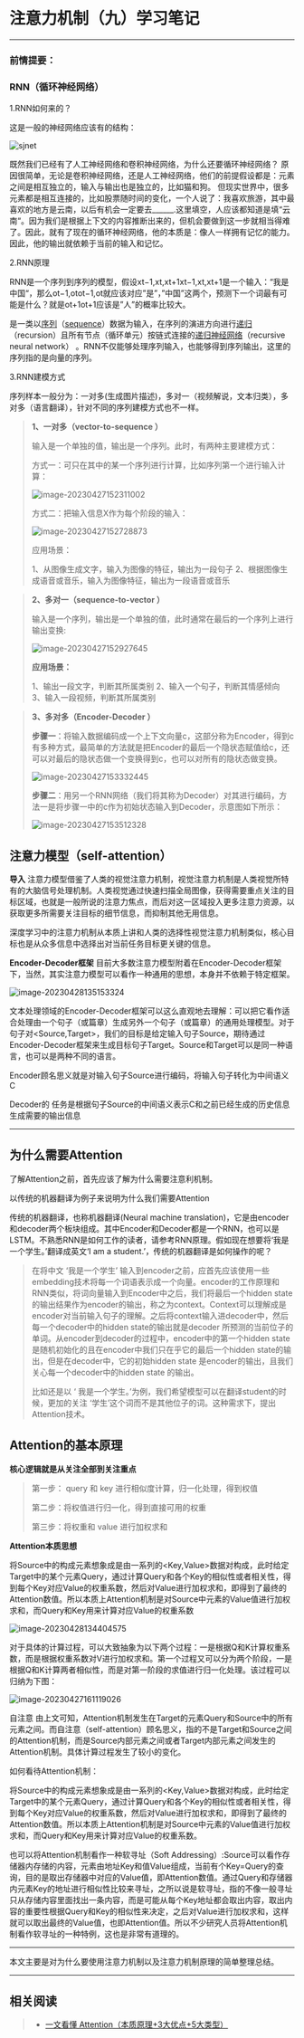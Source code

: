# 注意力机制（九）学习笔记

------

### 前情提要：

### RNN（循环神经网络）

1.RNN如何来的？

这是一般的神经网络应该有的结构： 

![sjnet](/Users/wangwenlin/Desktop/img/sjnet.png)

既然我们已经有了人工神经网络和卷积神经网络，为什么还要循环神经网络？ 
原因很简单，无论是卷积神经网络，还是人工神经网络，他们的前提假设都是：元素之间是相互独立的，输入与输出也是独立的，比如猫和狗。 
但现实世界中，很多元素都是相互连接的，比如股票随时间的变化，一个人说了：我喜欢旅游，其中最喜欢的地方是云南，以后有机会一定要去______.这里填空，人应该都知道是填“云南“。因为我们是根据上下文的内容推断出来的，但机会要做到这一步就相当得难了。因此，就有了现在的循环神经网络，他的本质是：像人一样拥有记忆的能力。因此，他的输出就依赖于当前的输入和记忆。

2.RNN原理

RNN是一个序列到序列的模型，假设xt−1,xt,xt+1xt−1,xt,xt+1是一个输入：“我是中国“，那么ot−1,otot−1,ot就应该对应”是”，”中国”这两个，预测下一个词最有可能是什么？就是ot+1ot+1应该是”人”的概率比较大。

是一类以[序列](https://baike.baidu.com/item/序列/1302588)（[sequence](https://so.csdn.net/so/search?q=sequence&spm=1001.2101.3001.7020)）数据为输入，在序列的演进方向进行[递归](https://baike.baidu.com/item/递归/1740695)（recursion）且所有节点（循环单元）按链式连接的[递归神经网络](https://baike.baidu.com/item/递归神经网络/16020230)（recursive neural network） 。RNN不仅能够处理序列输入，也能够得到序列输出，这里的序列指的是向量的序列。

3.RNN建模方式

序列样本一般分为：一对多(生成图片描述)，多对一（视频解说，文本归类），多对多（语言翻译），针对不同的序列建模方式也不一样。

>**1、一对多（vector-to-sequence ）**
>
>   输入是一个单独的值，输出是一个序列。此时，有两种主要建模方式：
>
>  方式一：可只在其中的某一个序列进行计算，比如序列第一个进行输入计算：
>
>![image-20230427152311002](/Users/wangwenlin/Desktop/img/jianmo01.png)
>
>  方式二：把输入信息X作为每个阶段的输入：
>
>![image-20230427152728873](/Users/wangwenlin/Desktop/img/jm02.png)
>
>应用场景：
>
>1、从图像生成文字，输入为图像的特征，输出为一段句子 2、根据图像生成语音或音乐，输入为图像特征，输出为一段语音或音乐



>**2、多对一（sequence-to-vector ）**
>
>输入是一个序列，输出是一个单独的值，此时通常在最后的一个序列上进行输出变换:
>
>![image-20230427152927645](/Users/wangwenlin/Desktop/img/jm3.png)
>
>**应用场景：**
>
>1、输出一段文字，判断其所属类别 2、输入一个句子，判断其情感倾向 3、输入一段视频，判断其所属类别



>**3、多对多（Encoder-Decoder ）**
>
>**步骤一**：将输入数据编码成一个上下文向量c，这部分称为Encoder，得到c有多种方式，最简单的方法就是把Encoder的最后一个隐状态赋值给c，还可以对最后的隐状态做一个变换得到c，也可以对所有的隐状态做变换。
>
>![image-20230427153332445](/Users/wangwenlin/Desktop/img/jm03.png)
>
>**步骤二**：用另一个RNN网络（我们将其称为Decoder）对其进行编码，方法一是将步骤一中的c作为初始状态输入到Decoder，示意图如下所示：
>
>![image-20230427153512328](/Users/wangwenlin/Desktop/img/jm04.png)



## 注意力模型（self-attention）

**导入**
注意力模型借鉴了人类的视觉注意力机制，视觉注意力机制是人类视觉所特有的大脑信号处理机制。人类视觉通过快速扫描全局图像，获得需要重点关注的目标区域，也就是一般所说的注意力焦点，而后对这一区域投入更多注意力资源，以获取更多所需要关注目标的细节信息，而抑制其他无用信息。

深度学习中的注意力机制从本质上讲和人类的选择性视觉注意力机制类似，核心目标也是从众多信息中选择出对当前任务目标更关键的信息。

**Encoder-Decoder框架**
目前大多数注意力模型附着在Encoder-Decoder框架下，当然，其实注意力模型可以看作一种通用的思想，本身并不依赖于特定框架。

![image-20230428135153324](/Users/wangwenlin/Desktop/img/encode-decoder.png)

文本处理领域的Encoder-Decoder框架可以这么直观地去理解：可以把它看作适合处理由一个句子（或篇章）生成另外一个句子（或篇章）的通用处理模型。对于句子对<Source,Target>，我们的目标是给定输入句子Source，期待通过Encoder-Decoder框架来生成目标句子Target。Source和Target可以是同一种语言，也可以是两种不同的语言。

Encoder顾名思义就是对输入句子Source进行编码，将输入句子转化为中间语义 C

Decoder的 任务是根据句子Source的中间语义表示C和之前已经生成的历史信息生成需要的输出信息

---

## **为什么需要Attention**

了解Attention之前，首先应该了解为什么需要注意利机制。

以传统的机器翻译为例子来说明为什么我们需要Attention

传统的机器翻译，也称机器翻译(Neural machine translation)，它是由encoder和decoder两个板块组成。其中Encoder和Decoder都是一个RNN，也可以是LSTM。不熟悉RNN是如何工作的读者，请参考RNN原理。假如现在想要将‘我是一个学生。’翻译成英文‘I am a student.’，传统的机器翻译是如何操作的呢？

> 在将中文 ‘我是一个学生’ 输入到encoder之前，应首先应该使用一些embedding技术将每一个词语表示成一个向量。encoder的工作原理和RNN类似，将词向量输入到Encoder中之后，我们将最后一个hidden state的输出结果作为encoder的输出，称之为context。Context可以理解成是encoder对当前输入句子的理解。之后将context输入进decoder中，然后每一个decoder中的hidden state的输出就是decoder 所预测的当前位子的单词。从encoder到decoder的过程中，encoder中的第一个hidden state 是随机初始化的且在encoder中我们只在乎它的最后一个hidden state的输出，但是在decoder中，它的初始hidden state 是encoder的输出，且我们关心每一个decoder中的hidden state 的输出。
>
> 比如还是以 ‘ 我是一个学生。’为例，我们希望模型可以在翻译student的时候，更加的关注 ‘学生’这个词而不是其他位子的词。这种需求下，提出Attention技术。

## Attention的基本原理

**核心逻辑就是从关注全部到关注重点**

> 第一步： query 和 key 进行相似度计算，归一化处理，得到权值
>
> 第二步：将权值进行归一化，得到直接可用的权重
>
> 第三步：将权重和 value 进行加权求和

**Attention本质思想**

将Source中的构成元素想象成是由一系列的<Key,Value>数据对构成，此时给定Target中的某个元素Query，通过计算Query和各个Key的相似性或者相关性，得到每个Key对应Value的权重系数，然后对Value进行加权求和，即得到了最终的Attention数值。所以本质上Attention机制是对Source中元素的Value值进行加权求和，而Query和Key用来计算对应Value的权重系数

![image-20230428134404575](/Users/wangwenlin/Desktop/img/attenall.png)

​	对于具体的计算过程，可以大致抽象为以下两个过程：一是根据Q和K计算权重系数，而是根据权重系数对V进行加权求和。第一个过程又可以分为两个阶段，一是根据Q和K计算两者相似性，而是对第一阶段的求值进行归一化处理。该过程可以归纳为下图：

![image-20230427161119026](/Users/wangwenlin/Desktop/img/attention.png)

自注意
由上文可知，Attention机制发生在Target的元素Query和Source中的所有元素之间。而自注意（self-attention）顾名思义，指的不是Target和Source之间的Attention机制，而是Source内部元素之间或者Target内部元素之间发生的Attention机制。具体计算过程发生了较小的变化。	

如何看待Attention机制：

将Source中的构成元素想象成是由一系列的<Key,Value>数据对构成，此时给定Target中的某个元素Query，通过计算Query和各个Key的相似性或者相关性，得到每个Key对应Value的权重系数，然后对Value进行加权求和，即得到了最终的Attention数值。所以本质上Attention机制是对Source中元素的Value值进行加权求和，而Query和Key用来计算对应Value的权重系数。

也可以将Attention机制看作一种软寻址（Soft Addressing）:Source可以看作存储器内存储的内容，元素由地址Key和值Value组成，当前有个Key=Query的查询，目的是取出存储器中对应的Value值，即Attention数值。通过Query和存储器内元素Key的地址进行相似性比较来寻址，之所以说是软寻址，指的不像一般寻址只从存储内容里面找出一条内容，而是可能从每个Key地址都会取出内容，取出内容的重要性根据Query和Key的相似性来决定，之后对Value进行加权求和，这样就可以取出最终的Value值，也即Attention值。所以不少研究人员将Attention机制看作软寻址的一种特例，这也是非常有道理的。

---

本文主要是对为什么要使用注意力机制以及注意力机制原理的简单整理总结。

---

## 相关阅读

> - [一文看懂 Attention（本质原理+3大优点+5大类型）](https://zhuanlan.zhihu.com/p/91839581)
